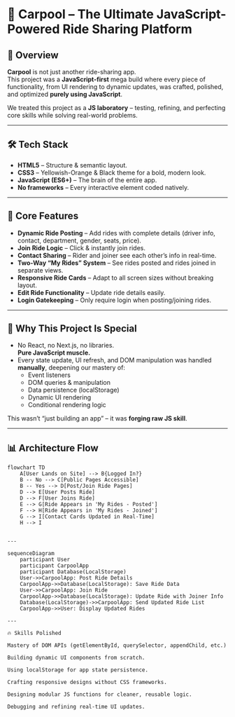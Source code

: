 # 🚗 Carpool – The Ultimate JavaScript-Powered Ride Sharing Platform

## 📜 Overview
**Carpool** is not just another ride-sharing app.  
This project was a **JavaScript-first** mega build where every piece of functionality, from UI rendering to dynamic updates, was crafted, polished, and optimized **purely using JavaScript**.

We treated this project as a **JS laboratory** – testing, refining, and perfecting core skills while solving real-world problems.

---

## 🛠 Tech Stack
- **HTML5** – Structure & semantic layout.
- **CSS3** – Yellowish-Orange & Black theme for a bold, modern look.
- **JavaScript (ES6+)** – The brain of the entire app.
- **No frameworks** – Every interactive element coded natively.

---

## 🎯 Core Features
- **Dynamic Ride Posting** – Add rides with complete details (driver info, contact, department, gender, seats, price).
- **Join Ride Logic** – Click & instantly join rides.
- **Contact Sharing** – Rider and joiner see each other’s info in real-time.
- **Two-Way “My Rides” System** – See rides posted and rides joined in separate views.
- **Responsive Ride Cards** – Adapt to all screen sizes without breaking layout.
- **Edit Ride Functionality** – Update ride details easily.
- **Login Gatekeeping** – Only require login when posting/joining rides.

---

## 🧠 Why This Project Is Special
- No React, no Next.js, no libraries.  
  **Pure JavaScript muscle.**
- Every state update, UI refresh, and DOM manipulation was handled **manually**, deepening our mastery of:
  - Event listeners
  - DOM queries & manipulation
  - Data persistence (localStorage)
  - Dynamic UI rendering
  - Conditional rendering logic

This wasn’t “just building an app” – it was **forging raw JS skill**.

---

## 📊 Architecture Flow

```mermaid
flowchart TD
    A[User Lands on Site] --> B{Logged In?}
    B -- No --> C[Public Pages Accessible]
    B -- Yes --> D[Post/Join Ride Pages]
    D --> E[User Posts Ride]
    D --> F[User Joins Ride]
    E --> G[Ride Appears in 'My Rides - Posted']
    F --> H[Ride Appears in 'My Rides - Joined']
    G --> I[Contact Cards Updated in Real-Time]
    H --> I


---

sequenceDiagram
    participant User
    participant CarpoolApp
    participant Database(LocalStorage)
    User->>CarpoolApp: Post Ride Details
    CarpoolApp->>Database(LocalStorage): Save Ride Data
    User->>CarpoolApp: Join Ride
    CarpoolApp->>Database(LocalStorage): Update Ride with Joiner Info
    Database(LocalStorage)->>CarpoolApp: Send Updated Ride List
    CarpoolApp->>User: Display Updated Rides

---

🔥 Skills Polished

Mastery of DOM APIs (getElementById, querySelector, appendChild, etc.)

Building dynamic UI components from scratch.

Using localStorage for app state persistence.

Crafting responsive designs without CSS frameworks.

Designing modular JS functions for cleaner, reusable logic.

Debugging and refining real-time UI updates.
